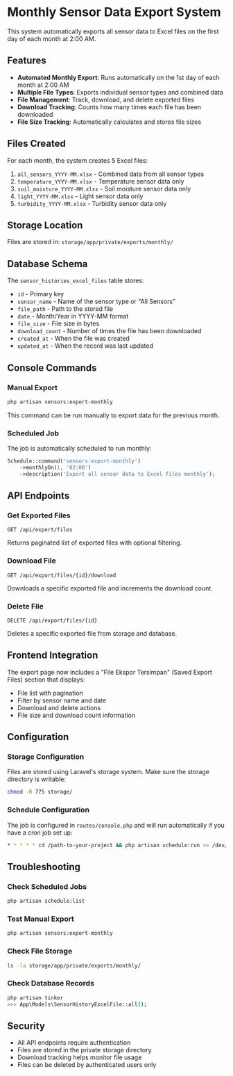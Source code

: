 # Monthly Sensor Data Export System

This system automatically exports all sensor data to Excel files on the first day of each month at 2:00 AM.

## Features

- **Automated Monthly Export**: Runs automatically on the 1st day of each month at 2:00 AM
- **Multiple File Types**: Exports individual sensor types and combined data
- **File Management**: Track, download, and delete exported files
- **Download Tracking**: Counts how many times each file has been downloaded
- **File Size Tracking**: Automatically calculates and stores file sizes

## Files Created

For each month, the system creates 5 Excel files:

1. `all_sensors_YYYY-MM.xlsx` - Combined data from all sensor types
2. `temperature_YYYY-MM.xlsx` - Temperature sensor data only
3. `soil_moisture_YYYY-MM.xlsx` - Soil moisture sensor data only
4. `light_YYYY-MM.xlsx` - Light sensor data only
5. `turbidity_YYYY-MM.xlsx` - Turbidity sensor data only

## Storage Location

Files are stored in: `storage/app/private/exports/monthly/`

## Database Schema

The `sensor_histories_excel_files` table stores:

- `id` - Primary key
- `sensor_name` - Name of the sensor type or "All Sensors"
- `file_path` - Path to the stored file
- `date` - Month/Year in YYYY-MM format
- `file_size` - File size in bytes
- `download_count` - Number of times the file has been downloaded
- `created_at` - When the file was created
- `updated_at` - When the record was last updated

## Console Commands

### Manual Export
```bash
php artisan sensors:export-monthly
```

This command can be run manually to export data for the previous month.

### Scheduled Job
The job is automatically scheduled to run monthly:
```php
Schedule::command('sensors:export-monthly')
    ->monthlyOn(1, '02:00')
    ->description('Export all sensor data to Excel files monthly');
```

## API Endpoints

### Get Exported Files
```
GET /api/export/files
```
Returns paginated list of exported files with optional filtering.

### Download File
```
GET /api/export/files/{id}/download
```
Downloads a specific exported file and increments the download count.

### Delete File
```
DELETE /api/export/files/{id}
```
Deletes a specific exported file from storage and database.

## Frontend Integration

The export page now includes a "File Ekspor Tersimpan" (Saved Export Files) section that displays:

- File list with pagination
- Filter by sensor name and date
- Download and delete actions
- File size and download count information

## Configuration

### Storage Configuration
Files are stored using Laravel's storage system. Make sure the storage directory is writable:

```bash
chmod -R 775 storage/
```

### Schedule Configuration
The job is configured in `routes/console.php` and will run automatically if you have a cron job set up:

```bash
* * * * * cd /path-to-your-project && php artisan schedule:run >> /dev/null 2>&1
```

## Troubleshooting

### Check Scheduled Jobs
```bash
php artisan schedule:list
```

### Test Manual Export
```bash
php artisan sensors:export-monthly
```

### Check File Storage
```bash
ls -la storage/app/private/exports/monthly/
```

### Check Database Records
```bash
php artisan tinker
>>> App\Models\SensorHistoryExcelFile::all();
```

## Security

- All API endpoints require authentication
- Files are stored in the private storage directory
- Download tracking helps monitor file usage
- Files can be deleted by authenticated users only 
